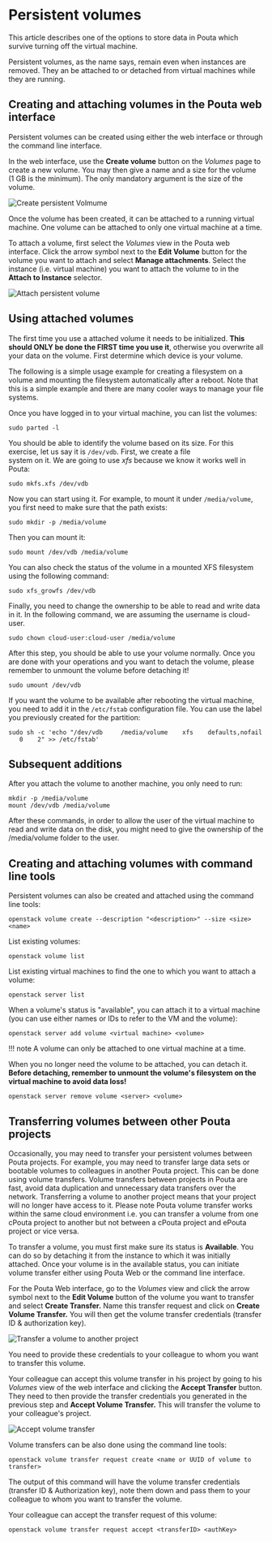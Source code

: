 # Persistent volumes

This article describes one of the options to store data in Pouta which
survive turning off the virtual machine.

Persistent volumes, as the name says, remain even when instances are
removed. They  an be  attached to  or detached  from virtual machines
while they are running.

## Creating and attaching volumes in the Pouta web interface

Persistent volumes can be created using either the web interface or
through the command line interface.

In the web interface, use the **Create volume** button on the
*Volumes* page to create a new volume. You may then give a name and a
size for the volume (1 GB is the minimum). The only mandatory argument
is the size of the volume.

![Create persistent Volmume](/img/create-volume-horizon.png)

Once the volume has been created, it can be attached to a running
virtual machine. One volume can be attached to only one virtual
machine at a time.

To attach a volume, first select the *Volumes* view in the Pouta web
interface. Click the arrow symbol next to the **Edit Volume** button
for the volume you want to attach and select **Manage
attachments**. Select the instance (i.e. virtual machine) you want to
attach the volume to in the **Attach to Instance** selector.

![Attach persistent volume](/img/volume-attach-horizon2.png)

## Using attached volumes

The first time you use a attached volume it needs to be initialized.
**This should ONLY be done the FIRST time you use it**, otherwise you
overwrite all your data on the volume. First determine which device is
your volume.

The following is a simple usage example for creating a filesystem
on a volume and mounting the filesystem automatically after a
reboot. Note that this is a simple example and there are many
cooler ways to manage your file systems.

Once you have logged in to your virtual machine, you can list the
volumes:

    sudo parted -l

You should be able to identify the volume based on its size. For this
exercise, let us say it is `/dev/vdb`. First, we create a file  
system on it. We are going to
use *xfs* because we know it works well in Pouta:

    sudo mkfs.xfs /dev/vdb

Now you can start using it. For example, to mount it under
`/media/volume`, you first need to make sure that the path exists:

    sudo mkdir -p /media/volume

Then you can mount it:

    sudo mount /dev/vdb /media/volume

You can also check the status of the volume in a mounted XFS filesystem using the following command:

    sudo xfs_growfs /dev/vdb

Finally, you need to change the ownership to be able to read and write data in it.
In the following command, we are assuming the username is cloud-user.

    sudo chown cloud-user:cloud-user /media/volume

After this step, you should be able to use your volume normally.
Once you are done with your operations and you want to detach the volume, please remember to unmount the volume before detaching it!

    sudo umount /dev/vdb

If you want the volume to be available after rebooting the virtual
machine, you need to add it in the `/etc/fstab` configuration file.
You can use the label you previously created for the partition:

    sudo sh -c 'echo "/dev/vdb     /media/volume    xfs    defaults,nofail    0    2" >> /etc/fstab'

## Subsequent additions

After you attach the volume to another machine, you only need to run:

    mkdir -p /media/volume
    mount /dev/vdb /media/volume

After these commands, in order to allow the user of the virtual machine to read and write data on the disk, you might need to give the ownership of the /media/volume folder to the user.

## Creating and attaching volumes with command line tools

Persistent volumes can also be created and attached using the command
line tools:

```
openstack volume create --description "<description>" --size <size> <name>
```

List existing volumes:

```
openstack volume list
```

List existing virtual machines to find the one to which you
want to attach a volume:

```
openstack server list
```

When a volume's status is "available", you can attach it to a virtual
machine (you can use either names or IDs to refer to the VM and the
volume):

```
openstack server add volume <virtual machine> <volume>
```

!!! note
    A volume can only be attached to one virtual machine at a time.

When you no longer need the volume to be attached, you can detach
it. **Before detaching, remember to unmount the volume's filesystem on
the virtual machine to avoid data loss!**

```
openstack server remove volume <server> <volume>
```

## Transferring volumes between other Pouta projects

Occasionally, you may need to transfer your persistent
volumes between Pouta projects. For example, you may need to transfer
large data sets or bootable volumes to colleagues in another Pouta
project. This can be done using volume transfers. Volume transfers
between projects in Pouta are fast, avoid data duplication and
unnecessary data transfers over the network. Transferring a volume to
another project means that your project will no longer have access to it.
Please note Pouta volume transfer works within the same cloud environment
i.e. you can transfer a volume from one cPouta project to another but
not between a cPouta project and ePouta project or vice versa.

To transfer a volume, you must first make sure its status
is **Available**. You can do so by detaching it from the instance
to which it was initially attached. Once your volume is in the available
status, you can initiate volume transfer either using Pouta Web or
the command line interface.

For the Pouta Web interface, go to the *Volumes* view and click the arrow symbol
next to the **Edit Volume** button of the volume you want to transfer and
select **Create Transfer.** Name this transfer request and
click on **Create Volume Transfer.** You will then get the volume transfer
credentials (transfer ID & authorization key).

![Transfer a volume to another project](/img/pouta-volume-transfer-creation.png)

You need to provide these credentials to your colleague to whom you
want to transfer this volume.

Your colleague can accept this volume transfer in his project by going
to his *Volumes* view of the web interface and clicking the **Accept
Transfer** button. They need to then provide the transfer credentials
you generated in the previous step and **Accept Volume Transfer.**
This will transfer the volume to your colleague's project.

![Accept volume transfer](/img/pouta-accept-volume-transfer.png)

Volume transfers can be also done using the command line tools:

    openstack volume transfer request create <name or UUID of volume to transfer>

The output of this command will have the volume transfer credentials
(transfer ID  & Authorization key), note them down and pass them to your
colleague to whom you want to transfer the volume.

Your colleague can accept the transfer request of this volume:

    openstack volume transfer request accept <transferID> <authKey>
